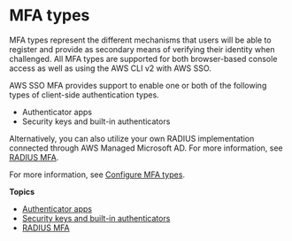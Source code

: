 # MFA types<a name="mfa-types"></a>

MFA types represent the different mechanisms that users will be able to register and provide as secondary means of verifying their identity when challenged\. All MFA types are supported for both browser\-based console access as well as using the AWS CLI v2 with AWS SSO\. 

AWS SSO MFA provides support to enable one or both of the following types of client\-side authentication types\. 
+ Authenticator apps
+ Security keys and built\-in authenticators

Alternatively, you can also utilize your own RADIUS implementation connected through AWS Managed Microsoft AD\. For more information, see [RADIUS MFA](about-radius.md)\.

For more information, see [Configure MFA types](how-to-configure-mfa-types.md)\.

**Topics**
+ [Authenticator apps](mfa-types-apps.md)
+ [Security keys and built\-in authenticators](mfa-types-keys.md)
+ [RADIUS MFA](about-radius.md)